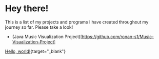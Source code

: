 # Hey there!

This is a list of my projects and programs I have created throughout my journey so far. Please take a look!

- (Java Music Visualization Project)[https://github.com/ronan-s1/Music-Visualization-Project]

[Hello, world!](http://example.com/){target="_blank"}
